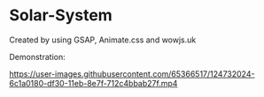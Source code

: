 


# Solar-System

Created by using GSAP, Animate.css and wowjs.uk

Demonstration: 

https://user-images.githubusercontent.com/65366517/124732024-6c1a0180-df30-11eb-8e7f-712c4bbab27f.mp4

<!-- https://user-images.githubusercontent.com/65366517/124731412-d41c1800-df2f-11eb-9c99-c2b8a056a377.mp4 -->
<!-- https://user-images.githubusercontent.com/65366517/124727966-d29d2080-df2c-11eb-8ba8-55cebd9f3365.mp4 -->
